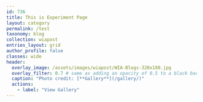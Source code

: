 ```yaml
---
id: 736    
title: This is Experiment Page
layout: category
permalink: /test
taxonomy: blog
collection: wiapost
entries_layout: grid
author_profile: false
classes: wide
header:
  overlay_image: /assets/images/wiapost/WIA-Blogs-320x180.jpg
  overlay_filter: 0.7 # same as adding an opacity of 0.5 to a black background
  caption: "Photo credit: [**Gallery**](/gallery/)"
  actions:
    - label: "View Gallery"
---
```


